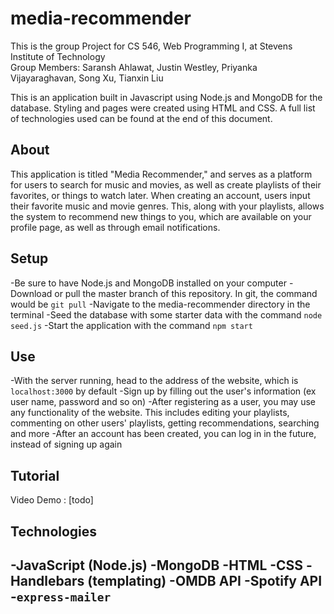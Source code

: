 # media-recommender
This is the group Project for CS 546, Web Programming I, at Stevens Institute of Technology  
Group Members: Saransh Ahlawat, Justin Westley, Priyanka Vijayaraghavan, Song Xu, Tianxin Liu

This is an application built in Javascript using Node.js and MongoDB for the database. Styling and pages were
created using HTML and CSS. A full list of technologies used can be found at the end of this document.

## About
This application is titled "Media Recommender," and serves as a platform for users to search for music and movies,
as well as create playlists of their favorites, or things to watch later. When creating an account, users input their
favorite music and movie genres. This, along with your playlists, allows the system to recommend new things to you,
which are available on your profile page, as well as through email notifications.

## Setup
-Be sure to have Node.js and MongoDB installed on your computer
-Download or pull the master branch of this repository. In git, the command would be `git pull`
-Navigate to the media-recommender directory in the terminal
-Seed the database with some starter data with the command `node seed.js`
-Start the application with the command `npm start`

## Use
-With the server running, head to the address of the website, which is `localhost:3000` by default
-Sign up by filling out the user's information (ex user name, password and so on)
-After registering as a user, you may use any functionality of the website. This includes editing your playlists,
commenting on other users' playlists, getting recommendations, searching and more 
-After an account has been created, you can log in in the future, instead of signing up again  

## Tutorial
Video Demo : [todo]

## Technologies
-JavaScript (Node.js)
-MongoDB
-HTML
-CSS
-Handlebars (templating)
-OMDB API
-Spotify API
-`express-mailer`
-
